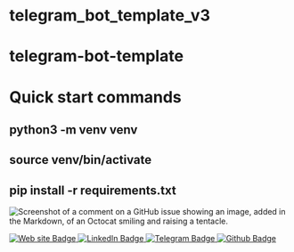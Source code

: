 # telegram_bot_template_v3

# telegram-bot-template

# Quick start commands

## python3 -m venv venv

## source venv/bin/activate

## pip install -r requirements.txt

![Screenshot of a comment on a GitHub issue showing an image, added in the Markdown, of an Octocat smiling and raising a tentacle.](https://miro.medium.com/v2/resize:fit:1400/1*lpV49uSTaxnGNRCY99wXkQ.png)


<div id="badges">
  <a href="https://javthon.uz">
    <img src="https://img.shields.io/badge/Web site-white?style=for-the-badge&logo=google&logoColor=black" alt="Web site Badge"/>
  </a>
  <a href="https://www.linkedin.com/in/akbarali-asqaraliyev-87105522a/">
    <img src="https://img.shields.io/badge/LinkedIn-blue?style=for-the-badge&logo=linkedin&logoColor=white" alt="LinkedIn Badge"/>
  </a>
  <a href="https://t.me/akbaralichat_bot">
    <img src="https://img.shields.io/badge/Telegram-black?style=for-the-badge&logo=telegram&logoColor=white" alt="Telegram Badge"/>
  </a>
  <a href="https://github.com/akbarali-dev">
    <img src="https://img.shields.io/badge/Github-white?style=for-the-badge&logo=github&logoColor=black" alt="Github Badge"/>
  </a>
</div>
